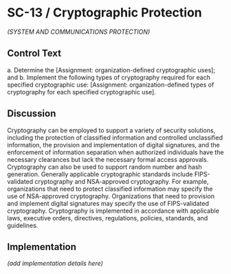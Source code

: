 # SC-13 / Cryptographic Protection

_(SYSTEM AND COMMUNICATIONS PROTECTION)_

## Control Text


a. Determine the [Assignment: organization-defined cryptographic uses]; and
b. Implement the following types of cryptography required for each specified cryptographic use: [Assignment: organization-defined types of cryptography for each specified cryptographic use].

## Discussion

Cryptography can be employed to support a variety of security solutions, including the protection of classified information and controlled unclassified information, the provision and implementation of digital signatures, and the enforcement of information separation when authorized individuals have the necessary clearances but lack the necessary formal access approvals. Cryptography can also be used to support random number and hash generation. Generally applicable cryptographic standards include FIPS-validated cryptography and NSA-approved cryptography. For example, organizations that need to protect classified information may specify the use of NSA-approved cryptography. Organizations that need to provision and implement digital signatures may specify the use of FIPS-validated cryptography. Cryptography is implemented in accordance with applicable laws, executive orders, directives, regulations, policies, standards, and guidelines.

## Implementation

_(add implementation details here)_